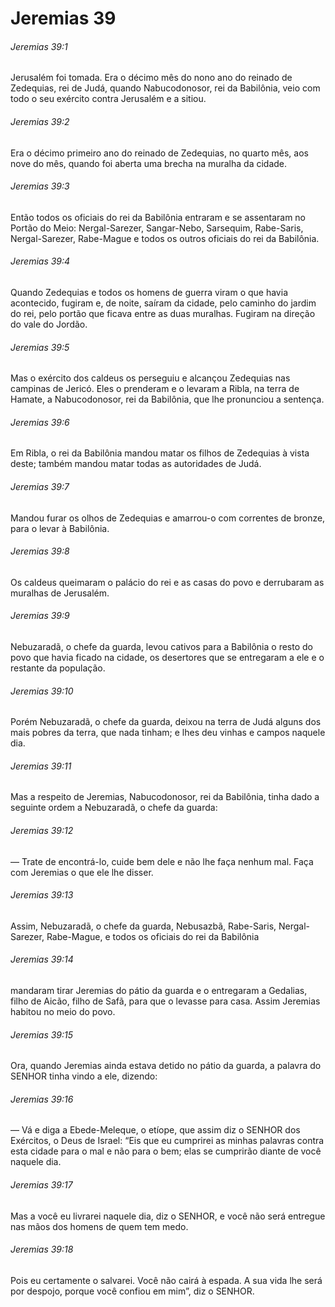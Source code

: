 # Jeremias 39

###### Jeremias 39:1

Jerusalém foi tomada. Era o décimo mês do nono ano do reinado de Zedequias, rei de Judá, quando Nabucodonosor, rei da Babilônia, veio com todo o seu exército contra Jerusalém e a sitiou.

###### Jeremias 39:2

Era o décimo primeiro ano do reinado de Zedequias, no quarto mês, aos nove do mês, quando foi aberta uma brecha na muralha da cidade.

###### Jeremias 39:3

Então todos os oficiais do rei da Babilônia entraram e se assentaram no Portão do Meio: Nergal-Sarezer, Sangar-Nebo, Sarsequim, Rabe-Saris, Nergal-Sarezer, Rabe-Mague e todos os outros oficiais do rei da Babilônia.

###### Jeremias 39:4

Quando Zedequias e todos os homens de guerra viram o que havia acontecido, fugiram e, de noite, saíram da cidade, pelo caminho do jardim do rei, pelo portão que ficava entre as duas muralhas. Fugiram na direção do vale do Jordão.

###### Jeremias 39:5

Mas o exército dos caldeus os perseguiu e alcançou Zedequias nas campinas de Jericó. Eles o prenderam e o levaram a Ribla, na terra de Hamate, a Nabucodonosor, rei da Babilônia, que lhe pronunciou a sentença.

###### Jeremias 39:6

Em Ribla, o rei da Babilônia mandou matar os filhos de Zedequias à vista deste; também mandou matar todas as autoridades de Judá.

###### Jeremias 39:7

Mandou furar os olhos de Zedequias e amarrou-o com correntes de bronze, para o levar à Babilônia.

###### Jeremias 39:8

Os caldeus queimaram o palácio do rei e as casas do povo e derrubaram as muralhas de Jerusalém.

###### Jeremias 39:9

Nebuzaradã, o chefe da guarda, levou cativos para a Babilônia o resto do povo que havia ficado na cidade, os desertores que se entregaram a ele e o restante da população.

###### Jeremias 39:10

Porém Nebuzaradã, o chefe da guarda, deixou na terra de Judá alguns dos mais pobres da terra, que nada tinham; e lhes deu vinhas e campos naquele dia.

###### Jeremias 39:11

Mas a respeito de Jeremias, Nabucodonosor, rei da Babilônia, tinha dado a seguinte ordem a Nebuzaradã, o chefe da guarda:

###### Jeremias 39:12

— Trate de encontrá-lo, cuide bem dele e não lhe faça nenhum mal. Faça com Jeremias o que ele lhe disser.

###### Jeremias 39:13

Assim, Nebuzaradã, o chefe da guarda, Nebusazbã, Rabe-Saris, Nergal-Sarezer, Rabe-Mague, e todos os oficiais do rei da Babilônia

###### Jeremias 39:14

mandaram tirar Jeremias do pátio da guarda e o entregaram a Gedalias, filho de Aicão, filho de Safã, para que o levasse para casa. Assim Jeremias habitou no meio do povo.

###### Jeremias 39:15

Ora, quando Jeremias ainda estava detido no pátio da guarda, a palavra do SENHOR tinha vindo a ele, dizendo:

###### Jeremias 39:16

— Vá e diga a Ebede-Meleque, o etíope, que assim diz o SENHOR dos Exércitos, o Deus de Israel: “Eis que eu cumprirei as minhas palavras contra esta cidade para o mal e não para o bem; elas se cumprirão diante de você naquele dia.

###### Jeremias 39:17

Mas a você eu livrarei naquele dia, diz o SENHOR, e você não será entregue nas mãos dos homens de quem tem medo.

###### Jeremias 39:18

Pois eu certamente o salvarei. Você não cairá à espada. A sua vida lhe será por despojo, porque você confiou em mim”, diz o SENHOR.

